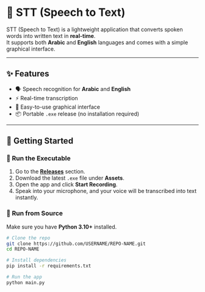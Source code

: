 # 🎤 STT (Speech to Text)

STT (Speech to Text) is a lightweight application that converts spoken words into written text in **real-time**.  
It supports both **Arabic** and **English** languages and comes with a simple graphical interface.

---

## ✨ Features
- 🗣️ Speech recognition for **Arabic** and **English**  
- ⚡ Real-time transcription  
- 🎨 Easy-to-use graphical interface  
- 📦 Portable `.exe` release (no installation required)  

---

## 🚀 Getting Started

### 🔹 Run the Executable
1. Go to the **[Releases](../../releases)** section.  
2. Download the latest `.exe` file under **Assets**.  
3. Open the app and click **Start Recording**.  
4. Speak into your microphone, and your voice will be transcribed into text instantly.  

### 🔹 Run from Source
Make sure you have **Python 3.10+** installed.  

```bash
# Clone the repo
git clone https://github.com/USERNAME/REPO-NAME.git
cd REPO-NAME

# Install dependencies
pip install -r requirements.txt

# Run the app
python main.py
